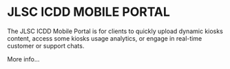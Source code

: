 # JLSC ICDD MOBILE PORTAL

The JLSC ICDD Mobile Portal is for clients to quickly upload dynamic kiosks content, access some kiosks usage analytics, or engage in real-time customer or support chats.

More info...
